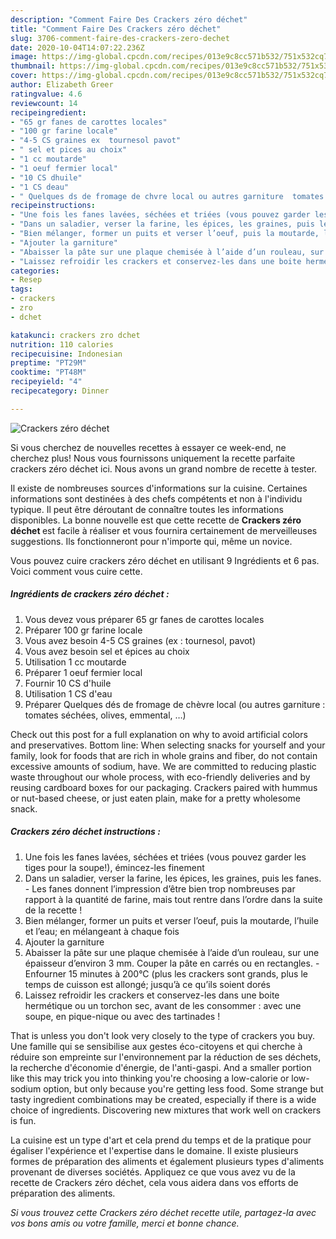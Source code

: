 ```yaml
---
description: "Comment Faire Des Crackers zéro déchet"
title: "Comment Faire Des Crackers zéro déchet"
slug: 3706-comment-faire-des-crackers-zero-dechet
date: 2020-10-04T14:07:22.236Z
image: https://img-global.cpcdn.com/recipes/013e9c8cc571b532/751x532cq70/crackers-zero-dechet-photo-principale-de-la-recette.jpg
thumbnail: https://img-global.cpcdn.com/recipes/013e9c8cc571b532/751x532cq70/crackers-zero-dechet-photo-principale-de-la-recette.jpg
cover: https://img-global.cpcdn.com/recipes/013e9c8cc571b532/751x532cq70/crackers-zero-dechet-photo-principale-de-la-recette.jpg
author: Elizabeth Greer
ratingvalue: 4.6
reviewcount: 14
recipeingredient:
- "65 gr fanes de carottes locales"
- "100 gr farine locale"
- "4-5 CS graines ex  tournesol pavot"
- " sel et pices au choix"
- "1 cc moutarde"
- "1 oeuf fermier local"
- "10 CS dhuile"
- "1 CS deau"
- " Quelques ds de fromage de chvre local ou autres garniture  tomates sches olives emmental "
recipeinstructions:
- "Une fois les fanes lavées, séchées et triées (vous pouvez garder les tiges pour la soupe!), émincez-les finement"
- "Dans un saladier, verser la farine, les épices, les graines, puis les fanes.  Les fanes donnent l’impression d’être bien trop nombreuses par rapport à la quantité de farine, mais tout rentre dans l’ordre dans la suite de la recette !"
- "Bien mélanger, former un puits et verser l’oeuf, puis la moutarde, l’huile et l’eau; en mélangeant à chaque fois"
- "Ajouter la garniture"
- "Abaisser la pâte sur une plaque chemisée à l’aide d’un rouleau, sur une épaisseur d’environ 3 mm. Couper la pâte en carrés ou en rectangles.  Enfourner 15 minutes à 200°C (plus les crackers sont grands, plus le temps de cuisson est allongé; jusqu’à ce qu’ils soient dorés"
- "Laissez refroidir les crackers et conservez-les dans une boite hermétique ou un torchon sec, avant de les consommer : avec une soupe, en pique-nique ou avec des tartinades !"
categories:
- Resep
tags:
- crackers
- zro
- dchet

katakunci: crackers zro dchet 
nutrition: 110 calories
recipecuisine: Indonesian
preptime: "PT29M"
cooktime: "PT48M"
recipeyield: "4"
recipecategory: Dinner

---
```



![Crackers zéro déchet](https://img-global.cpcdn.com/recipes/013e9c8cc571b532/751x532cq70/crackers-zero-dechet-photo-principale-de-la-recette.jpg)

Si vous cherchez de nouvelles recettes à essayer ce week-end, ne cherchez plus! Nous vous fournissons uniquement la recette parfaite crackers zéro déchet ici. Nous avons un grand nombre de recette à tester.

Il existe de nombreuses sources d'informations sur la cuisine. Certaines informations sont destinées à des chefs compétents et non à l'individu typique. Il peut être déroutant de connaître toutes les informations disponibles. La bonne nouvelle est que cette recette de <strong> Crackers zéro déchet </strong> est facile à réaliser et vous fournira certainement de merveilleuses suggestions. Ils fonctionneront pour n'importe qui, même un novice.

<!--inarticleads1-->

Vous pouvez cuire crackers zéro déchet en utilisant 9 Ingrédients et 6 pas. Voici comment vous cuire cette.

##### Ingrédients de crackers zéro déchet :

1. Vous devez vous préparer 65 gr fanes de carottes locales
1. Préparer 100 gr farine locale
1. Vous avez besoin 4-5 CS graines (ex : tournesol, pavot)
1. Vous avez besoin  sel et épices au choix
1. Utilisation 1 cc moutarde
1. Préparer 1 oeuf fermier local
1. Fournir 10 CS d&#39;huile
1. Utilisation 1 CS d&#39;eau
1. Préparer  Quelques dés de fromage de chèvre local (ou autres garniture : tomates séchées, olives, emmental, …)


Check out this post for a full explanation on why to avoid artificial colors and preservatives. Bottom line: When selecting snacks for yourself and your family, look for foods that are rich in whole grains and fiber, do not contain excessive amounts of sodium, have. We are committed to reducing plastic waste throughout our whole process, with eco-friendly deliveries and by reusing cardboard boxes for our packaging. Crackers paired with hummus or nut-based cheese, or just eaten plain, make for a pretty wholesome snack. 

<!--inarticleads2-->

##### Crackers zéro déchet instructions :

1. Une fois les fanes lavées, séchées et triées (vous pouvez garder les tiges pour la soupe!), émincez-les finement
1. Dans un saladier, verser la farine, les épices, les graines, puis les fanes.  - Les fanes donnent l’impression d’être bien trop nombreuses par rapport à la quantité de farine, mais tout rentre dans l’ordre dans la suite de la recette !
1. Bien mélanger, former un puits et verser l’oeuf, puis la moutarde, l’huile et l’eau; en mélangeant à chaque fois
1. Ajouter la garniture
1. Abaisser la pâte sur une plaque chemisée à l’aide d’un rouleau, sur une épaisseur d’environ 3 mm. Couper la pâte en carrés ou en rectangles.  - Enfourner 15 minutes à 200°C (plus les crackers sont grands, plus le temps de cuisson est allongé; jusqu’à ce qu’ils soient dorés
1. Laissez refroidir les crackers et conservez-les dans une boite hermétique ou un torchon sec, avant de les consommer : avec une soupe, en pique-nique ou avec des tartinades !


That is unless you don&#39;t look very closely to the type of crackers you buy. Une famille qui se sensibilise aux gestes éco-citoyens et qui cherche à réduire son empreinte sur l&#39;environnement par la réduction de ses déchets, la recherche d&#39;économie d&#39;énergie, de l&#39;anti-gaspi. And a smaller portion like this may trick you into thinking you&#39;re choosing a low-calorie or low-sodium option, but only because you&#39;re getting less food. Some strange but tasty ingredient combinations may be created, especially if there is a wide choice of ingredients. Discovering new mixtures that work well on crackers is fun. 

<!--inarticleads1-->

<p>
La cuisine est un type d'art et cela prend du temps et de la pratique pour égaliser l'expérience et l'expertise dans le domaine. Il existe plusieurs formes de préparation des aliments et également plusieurs types d'aliments provenant de diverses sociétés. Appliquez ce que vous avez vu de la recette de Crackers zéro déchet, cela vous aidera dans vos efforts de préparation des aliments.
</p>

<p>
<i>Si vous trouvez cette Crackers zéro déchet recette utile, partagez-la avec vos bons amis ou votre famille, merci et bonne chance.</i>
</p>
